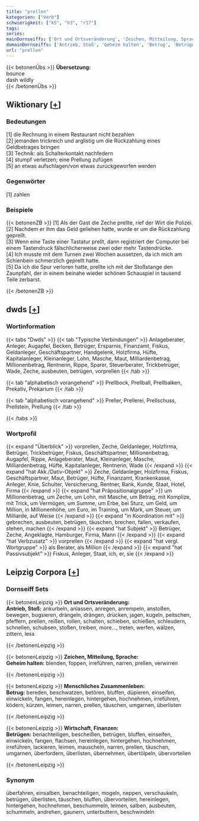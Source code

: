 ```yaml
---
title: "prellen"
kategorien: ["Verb"]
schwierigkeit: ["k5", "h3", "r17"]
tags:
series:
mainDornseiffs: ['Ort und Ortsveränderung', 'Zeichen, Mitteilung, Sprache', 'Menschliches Zusammenleben', 'Wirtschaft, Finanzen']
domainDornseiffs: ['Antrieb, Stoß', 'Geheim halten', 'Betrug', 'Betrügen']
url: "prellen"
---
```


{{< betonenÜbs >}}
**Übersetzung:**  
bounce  
dash wildly  
{{< /betonenÜbs >}}

## Wiktionary [[+](https://de.wiktionary.org/wiki/prellen)]

### Bedeutungen
[1] die Rechnung in einem Restaurant nicht bezahlen  
[2] jemanden trickreich und arglistig um die Rückzahlung eines Geldbetrages bringen  
[3] Technik: als Schalterkontakt nachfedern  
[4] stumpf verletzen; eine Prellung zufügen  
[5] an etwas aufschlagen/von etwas zurückgeworfen werden  

### Gegenwörter
[1] zahlen  

### Beispiele
{{< betonenZB >}}
[1] Als der Gast die Zeche prellte, rief der Wirt die Polizei.  
[2] Nachdem er ihm das Geld geliehen hatte, wurde er um die Rückzahlung geprellt.  
[3] Wenn eine Taste einer Tastatur prellt, dann registriert der Computer bei einem Tastendruck fälschlicherweise zwei oder mehr Tastendrücke.  
[4] Ich musste mit dem Turnen zwei Wochen aussetzen, da ich mich am Schienbein schmerzlich geprellt hatte.  
[5] Da ich die Spur verloren hatte, prellte ich mit der Stoßstange den Zaunpfahl, der in einem beinahe wieder schönen Schauspiel in tausend Teile zerbarst.  

{{< /betonenZB >}}


## dwds [[+](https://www.dwds.de/wb/prellen)]

### Wortinformation
{{< tabs "Dwds" >}}
{{< tab "Typische Verbindungen" >}}
Anlageberater, Anleger, Augapfel, Becken, Betrüger, Ersparnis, Finanzamt, Fiskus, Geldanleger, Geschäftspartner, Handgelenk, Holzfirma, Hüfte, Kapitalanleger, Kleinanleger, Lohn, Masche, Maut, Milliardenbetrag, Millionenbetrag, Rentnerin, Rippe, Sparer, Steuerberater, Trickbetrüger, Wade, Zeche, ausbeuten, betrügen, vorprellen
{{< /tab >}}

{{< tab "alphabetisch vorangehend" >}}
Prellbock, Prellball, Prellbalken, Prekativ, Prekarium
{{< /tab >}}

{{< tab "alphabetisch vorangehend" >}}
Preller, Prellerei, Prellschuss, Prellstein, Prellung
{{< /tab >}}

{{< /tabs >}}

### Wortprofil
{{< expand "Überblick" >}} vorprellen, Zeche, Geldanleger, Holzfirma, Betrüger, Trickbetrüger, Fiskus, Geschäftspartner, Millionenbetrag, Augapfel, Rippe, Anlageberater, Maut, Kleinanleger, Masche, Milliardenbetrag, Hüfte, Kapitalanleger, Rentnerin, Wade {{< /expand >}}
{{< expand "hat Akk./Dativ-Objekt" >}} Zeche, Geldanleger, Holzfirma, Fiskus, Geschäftspartner, Maut, Betrüger, Hüfte, Finanzamt, Krankenkasse, Anleger, Knie, Schulter, Versicherung, Rentner, Bank, Kunde, Staat, Hotel, Firma {{< /expand >}}
{{< expand "hat Präpositionalgruppe" >}} um Millionenbetrag, um Zeche, um Lohn, mit Masche, um Betrag, mit Komplize, mit Trick, um Vermögen, um Summe, um Erbe, bei Sturz, um Geld, um Million, in Millionenhöhe, um Euro, im Training, um Mark, um Steuer, um Milliarde, auf Weise {{< /expand >}}
{{< expand "in Koordination mit" >}} gebrechen, ausbeuten, betrügen, täuschen, brechen, fallen, verkaufen, stehen, machen {{< /expand >}}
{{< expand "hat Subjekt" >}} Betrüger, Zeche, Angeklagte, Hamburger, Firma, Mann {{< /expand >}}
{{< expand "hat Verbzusatz" >}} vorprellen {{< /expand >}}
{{< expand "hat vergl. Wortgruppe" >}} als Berater, als Million {{< /expand >}}
{{< expand "hat Passivsubjekt" >}} Fiskus, Anleger, Staat, ich, er, sie {{< /expand >}}

## Leipzig Corpora [[+](https://corpora.uni-leipzig.de/en/res?word=prellen&corpusId=deu_newscrawl-public_2018)]

### Dornseiff Sets
{{< betonenLeipzig >}}
**Ort und Ortsveränderung:**  
**Antrieb, Stoß:** ankurbeln, anlassen, anregen, anrempeln, anstoßen, bewegen, bugsieren, drängeln, drängen, drücken, jagen, kugeln, peitschen, pfeffern, prellen, reißen, rollen, schalten, schieben, schießen, schleudern, schnellen, schubsen, stoßen, treiben, more..., treten, werfen, wälzen, zittern, less  

{{< /betonenLeipzig >}}


{{< betonenLeipzig >}}
**Zeichen, Mitteilung, Sprache:**  
**Geheim halten:** blenden, foppen, irreführen, narren, prellen, verwirren  

{{< /betonenLeipzig >}}


{{< betonenLeipzig >}}
**Menschliches Zusammenleben:**  
**Betrug:** bereden, beschwatzen, betören, bluffen, düpieren, einseifen, einwickeln, fangen, hereinlegen, hintergehen, hochnehmen, irreführen, ködern, kürzen, leimen, narren, prellen, täuschen, umgarnen, überlisten  

{{< /betonenLeipzig >}}


{{< betonenLeipzig >}}
**Wirtschaft, Finanzen:**  
**Betrügen:** benachteiligen, bescheißen, betrügen, bluffen, einseifen, einwickeln, fangen, flachsen, hereinlegen, hintergehen, hochnehmen, irreführen, lackieren, leimen, mauscheln, narren, prellen, täuschen, umgarnen, überfordern, überlisten, übernehmen, übertölpeln, übervorteilen  

{{< /betonenLeipzig >}}

### Synonym
überfahren, einsalben, benachteiligen, mogeln, neppen, verschaukeln, betrügen, überlisten, täuschen, bluffen, übervorteilen, hereinlegen, hintergehen, hochnehmen, beschummeln, leimen, salben, ausbeuten, schummeln, andrehen, gaunern, unterbuttern, beschwindeln

